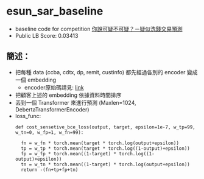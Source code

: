 # esun_sar_baseline
- baseline code for competition [你說可疑不可疑？－疑似洗錢交易預測](https://tbrain.trendmicro.com.tw/Competitions/Details/24)
- Public LB Score: 0.03413

## 簡述：
- 把每種 data (ccba, cdtx, dp, remit, custinfo) 都先經過各別的 encoder 變成一個 embedding
  - encoder原始碼請見: [link](https://github.com/AxotZero/esun_sar_baseline/blob/main/src/model/modules/feature_embedder.py)
- 把顧客上述的 embedding 依據資料時間排序
- 丟到一個 Transformer 來進行預測 (Maxlen=1024, DebertaTransformerEncoder)
- loss_func:
  ```python3=
  def cost_sensetive_bce_loss(output, target, epsilon=1e-7, w_tp=99, w_tn=0, w_fp=1, w_fn=99):

    fn = w_fn * torch.mean(target * torch.log(output+epsilon))
    tp = w_tp * torch.mean(target * torch.log((1-output)+epsilon))
    fp = w_fp * torch.mean((1-target) * torch.log((1-output)+epsilon))
    tn = w_tn * torch.mean((1-target) * torch.log(output+epsilon))
    return -(fn+tp+fp+tn)
  ```
